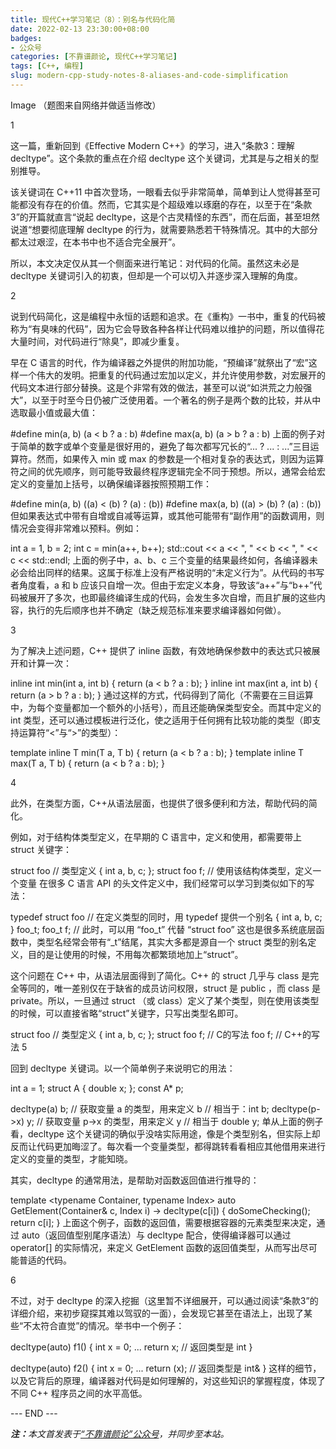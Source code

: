 ```yaml
---
title: 现代C++学习笔记（8）：别名与代码化简
date: 2022-02-13 23:30:00+08:00
badges:
- 公众号
categories: [不靠谱颜论, 现代C++学习笔记]
tags: [C++, 编程]
slug: modern-cpp-study-notes-8-aliases-and-code-simplification
---
```


Image
（题图来自网络并做适当修改）

1

这一篇，重新回到《Effective Modern C++》的学习，进入“条款3：理解decltype”。这个条款的重点在介绍 decltype 这个关键词，尤其是与之相关的型别推导。

该关键词在 C++11 中首次登场，一眼看去似乎非常简单，简单到让人觉得甚至可能都没有存在的价值。然而，它其实是个超级难以琢磨的存在，以至于在“条款3”的开篇就直言“说起 decltype，这是个古灵精怪的东西”，而在后面，甚至坦然说道“想要彻底理解 decltype 的行为，就需要熟悉若干特殊情况。其中的大部分都太过艰涩，在本书中也不适合完全展开”。

所以，本文决定仅从其一个侧面来进行笔记：对代码的化简。虽然这未必是 decltype 关键词引入的初衷，但却是一个可以切入并逐步深入理解的角度。

2

说到代码简化，这是编程中永恒的话题和追求。在《重构》一书中，重复的代码被称为“有臭味的代码”，因为它会导致各种各样让代码难以维护的问题，所以值得花大量时间，对代码进行“除臭”，即减少重复。

早在 C 语言的时代，作为编译器之外提供的附加功能，“预编译”就祭出了“宏”这样一个伟大的发明。把重复的代码通过宏加以定义，并允许使用参数，对宏展开的代码文本进行部分替换。这是个非常有效的做法，甚至可以说“如洪荒之力般强大”，以至于时至今日仍被广泛使用着。一个著名的例子是两个数的比较，并从中选取最小值或最大值：

#define min(a, b) (a < b ? a : b)
#define max(a, b) (a > b ? a : b)
上面的例子对于简单的数字或单个变量是很好用的，避免了每次都写冗长的“... ? ... : ...”三目运算符。然而，如果传入 min 或 max 的参数是一个相对复杂的表达式，则因为运算符之间的优先顺序，则可能导致最终程序逻辑完全不同于预想。所以，通常会给宏定义的变量加上括号，以确保编译器按照预期工作：

#define min(a, b) ((a) < (b) ? (a) : (b))
#define max(a, b) ((a) > (b) ? (a) : (b))
但如果表达式中带有自增或自减等运算，或其他可能带有“副作用”的函数调用，则情况会变得非常难以预料。例如：

int a = 1, b = 2;
int c = min(a++, b++);
std::cout << a << ", " << b << ", " << c << std::endl;
上面的例子中，a、b、c 三个变量的结果最终如何，各编译器未必会给出同样的结果。这属于标准上没有严格说明的“未定义行为”。从代码的书写者角度看，a 和 b 应该只自增一次。但由于宏定义本身，导致该“a++”与“b++”代码被展开了多次，也即最终编译生成的代码，会发生多次自增，而且扩展的这些内容，执行的先后顺序也并不确定（缺乏规范标准来要求编译器如何做）。

3

为了解决上述问题，C++ 提供了 inline 函数，有效地确保参数中的表达式只被展开和计算一次：

inline int min(int a, int b) { return (a < b ? a : b); }
inline int max(int a, int b) { return (a > b ? a : b); }
通过这样的方式，代码得到了简化（不需要在三目运算中，为每个变量都加一个额外的小括号），而且还能确保类型安全。而其中定义的 int 类型，还可以通过模板进行泛化，使之适用于任何拥有比较功能的类型（即支持运算符“<”与“>”的类型）：

template <typename T>
inline T min(T a, T b) { return (a < b ? a : b); }
template <typename T>
inline T max(T a, T b) { return (a < b ? a : b); }

4

此外，在类型方面，C++从语法层面，也提供了很多便利和方法，帮助代码的简化。

例如，对于结构体类型定义，在早期的 C 语言中，定义和使用，都需要带上 struct 关键字：

struct foo // 类型定义
{
  int a, b, c;
};
struct foo f; // 使用该结构体类型，定义一个变量
在很多 C 语言 API 的头文件定义中，我们经常可以学习到类似如下的写法：

typedef struct foo // 在定义类型的同时，用 typedef 提供一个别名
{
  int a, b, c;
} foo_t;
foo_t f; // 此时，可以用 “foo_t” 代替 “struct foo”
这也是很多系统底层函数中，类型名经常会带有“_t”结尾，其实大多都是源自一个 struct 类型的别名定义，目的是让使用的时候，不用每次都繁琐地加上“struct”。

这个问题在 C++ 中，从语法层面得到了简化。C++ 的 struct 几乎与 class 是完全等同的，唯一差别仅在于缺省的成员访问权限，struct 是 public ，而 class 是 private。所以，一旦通过 struct （或 class）定义了某个类型，则在使用该类型的时候，可以直接省略“struct”关键字，只写出类型名即可。

struct foo // 类型定义
{
  int a, b, c;
};
struct foo f; // C的写法
foo f; // C++的写法
5

回到 decltype 关键词。以一个简单例子来说明它的用法：

int a = 1;
struct A { double x; };
const A* p;

decltype(a) b; // 获取变量 a 的类型，用来定义 b
               // 相当于：int b;
decltype(p->x) y; // 获取变量 p->x 的类型，用来定义 y
                  // 相当于 double y;
单从上面的例子看，decltype 这个关键词的确似乎没啥实际用途，像是个类型别名，但实际上却反而让代码更加晦涩了。每次看一个变量类型，都得跳转看看相应其他借用来进行定义的变量的类型，才能知晓。

其实，decltype 的通常用法，是帮助对函数返回值进行推导的：

template <typename Container, typename Index>
auto GetElement(Container& c, Index i)
  -> decltype(c[i])
{
  doSomeChecking();
  return c[i];
}
上面这个例子，函数的返回值，需要根据容器的元素类型来决定，通过 auto（返回值型别尾序语法）与 decltype 配合，使得编译器可以通过 operator[] 的实际情况，来定义 GetElement 函数的返回值类型，从而写出尽可能普适的代码。

6

不过，对于 decltype 的深入挖掘（这里暂不详细展开，可以通过阅读“条款3”的详细介绍，来初步窥探其难以驾驭的一面），会发现它甚至在语法上，出现了某些“不太符合直觉”的情况。举书中一个例子：

decltype(auto) f1()
{
  int x = 0;
  ...
  return x; // 返回类型是 int
}

decltype(auto) f2()
{
  int x = 0;
  ...
  return (x); // 返回类型是 int&
}
这样的细节，以及它背后的原理，编译器对代码是如何理解的，对这些知识的掌握程度，体现了不同 C++ 程序员之间的水平高低。

<div class="p-5 text-center">--- END ---</div>

<i><b>注：</b>本文首发表于[“不靠谱颜论”公众号](https://mp.weixin.qq.com/s/N8tfHUOhfh_l5f6yBEM53A)，并同步至本站。</i>

